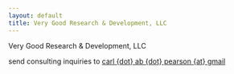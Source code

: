 ```yaml
---
layout: default
title: Very Good Research & Development, LLC
---
```

Very Good Research & Development, LLC

send consulting inquiries to [carl {dot} ab {dot} pearson {at} gmail](mailto:carl.ab.pearson@gmail.com)

